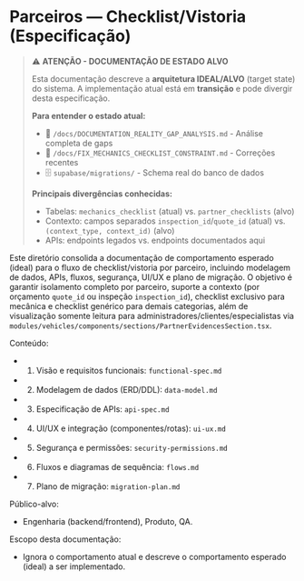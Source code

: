 # Parceiros — Checklist/Vistoria (Especificação)

> ⚠️ **ATENÇÃO - DOCUMENTAÇÃO DE ESTADO ALVO**
>
> Esta documentação descreve a **arquitetura IDEAL/ALVO** (target state) do sistema. A implementação
> atual está em **transição** e pode divergir desta especificação.
>
> **Para entender o estado atual:**
>
> - 📖 `/docs/DOCUMENTATION_REALITY_GAP_ANALYSIS.md` - Análise completa de gaps
> - 🔧 `/docs/FIX_MECHANICS_CHECKLIST_CONSTRAINT.md` - Correções recentes
> - 🗄️ `supabase/migrations/` - Schema real do banco de dados
>
> **Principais divergências conhecidas:**
>
> - Tabelas: `mechanics_checklist` (atual) vs. `partner_checklists` (alvo)
> - Contexto: campos separados `inspection_id`/`quote_id` (atual) vs. `(context_type, context_id)`
>   (alvo)
> - APIs: endpoints legados vs. endpoints documentados aqui

Este diretório consolida a documentação de comportamento esperado (ideal) para o fluxo de
checklist/vistoria por parceiro, incluindo modelagem de dados, APIs, fluxos, segurança, UI/UX e
plano de migração. O objetivo é garantir isolamento completo por parceiro, suporte a contexto (por
orçamento `quote_id` ou inspeção `inspection_id`), checklist exclusivo para mecânica e checklist
genérico para demais categorias, além de visualização somente leitura para
administradores/clientes/especialistas via
`modules/vehicles/components/sections/PartnerEvidencesSection.tsx`.

Conteúdo:

- 1.  Visão e requisitos funcionais: `functional-spec.md`
- 2.  Modelagem de dados (ERD/DDL): `data-model.md`
- 3.  Especificação de APIs: `api-spec.md`
- 4.  UI/UX e integração (componentes/rotas): `ui-ux.md`
- 5.  Segurança e permissões: `security-permissions.md`
- 6.  Fluxos e diagramas de sequência: `flows.md`
- 7.  Plano de migração: `migration-plan.md`

Público-alvo:

- Engenharia (backend/frontend), Produto, QA.

Escopo desta documentação:

- Ignora o comportamento atual e descreve o comportamento esperado (ideal) a ser implementado.

